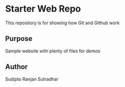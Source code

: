 # Starter Web Repo

This repository is for showing how Git and Github work

## Purpose

Sample website with plenty of files for demos 

## Author

Sudipto Ranjan Sutradhar 



